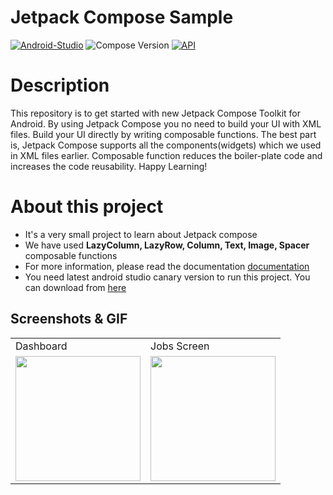 # Jetpack Compose Sample
[![Android-Studio](https://badgen.net/badge/OS/Android?icon=https://raw.githubusercontent.com/androiddevnotes/awesome-jetpack-compose-android-apps/master/assets/android.svg&color=3ddc84)](https://developer.android.com/studio/preview)
![Compose Version](https://img.shields.io/badge/Compose-1.0.0--beta03-brightgreen)
[![API](https://img.shields.io/badge/API-21%2B-brightgreen.svg?style=flat)](https://android-arsenal.com/api?level=21)

# Description
This repository is to get started with new Jetpack Compose Toolkit for Android. By using Jetpack Compose you no need to build your UI with XML files. Build your UI directly by writing composable functions. The best part is, Jetpack Compose supports all the components(widgets) which we used in XML files earlier. Composable function reduces the boiler-plate code and increases the code reusability. Happy Learning!


# About this project
 - It's a very small project to learn about Jetpack compose
 - We have used **LazyColumn, LazyRow, Column, Text, Image, Spacer** composable functions
 - For more information, please read the documentation [documentation](https://developer.android.com/jetpack/compose)
 - You need latest android studio canary version to run this project. You can download from [here](https://developer.android.com/studio/preview)

## Screenshots & GIF

<table>
  <tr>
    <td>Dashboard</td>
     <td>Jobs Screen</td>
   
  </tr>
  <tr>
<td><img src="https://github.com/srinath-Dev/android-dashboard-problem-zooper/assets/58159799/458d51a8-f1f5-4ab3-8e5f-8991a0676344" width="200" /> </td>
<td><img src="https://github.com/srinath-Dev/android-dashboard-problem-zooper/assets/58159799/6cecd903-fcad-425d-972e-a4ac55891e59" width="200" /></td>
 </tr>
 
 </table>
